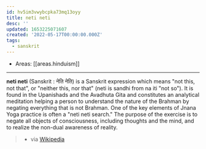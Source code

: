 ```yaml
---
id: hv5im3vwybcpka73mq13oyy
title: neti neti
desc: ''
updated: 1653225071607
created: '2022-05-17T00:00:00.000Z'
tags:
  - sanskrit
---
```


- Areas: [[areas.hinduism]]

---
**neti neti** (Sanskrit : नेति नेति) is a Sanskrit expression which means "not this, not that", or "neither this, nor that" (neti is sandhi from na iti "not so"). It is found in the Upanishads and the Avadhuta Gita and constitutes an analytical meditation helping a person to understand the nature of the Brahman by negating everything that is not Brahman. One of the key elements of Jnana Yoga practice is often a "neti neti search." The purpose of the exercise is to negate all objects of consciousness, including thoughts and the mind, and to realize the non-dual awareness of reality. 
> - via [Wikipedia](https://en.wikipedia.org/wiki/Neti%20neti)
